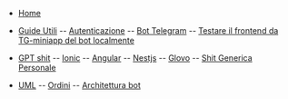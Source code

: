 - [Home](/)
- [Guide Utili](/guide/README.md)
-- [Autenticazione](/guide/auth.md)
-- [Bot Telegram](/guide/bots.md)
-- [Testare il frontend da TG-miniapp del bot localmente](/guide/local-test.md)

- [GPT shit](/gpt/README.md)
-- [Ionic](/gpt/ionic.md)
-- [Angular](/gpt/angular.md)
-- [Nestjs](/gpt/nestjs.md)
-- [Glovo](/gpt/glovo.md)
-- [Shit Generica Personale](/gpt/shit.md)

- [UML](/uml/README.md)
-- [Ordini](/uml/orders.md)
-- [Architettura bot](/uml/bots.md)